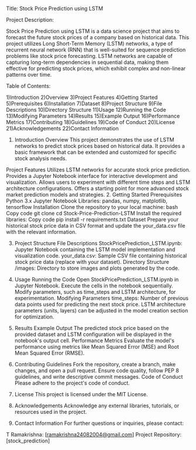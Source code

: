 Title: Stock Price Prediction using LSTM

Project Description:

Stock Price Prediction using LSTM is a data science project that aims to forecast the future stock prices of a company based on historical data. This project utilizes Long Short-Term Memory (LSTM) networks, a type of recurrent neural network (RNN) that is well-suited for sequence prediction problems like stock price forecasting. LSTM networks are capable of capturing long-term dependencies in sequential data, making them effective for predicting stock prices, which exhibit complex and non-linear patterns over time.

Table of Contents:

1)Introduction
2)Overview
3)Project Features
4)Getting Started
5)Prerequisites
6)Installation
7)Dataset
8)Project Structure
9)File Descriptions
10)Directory Structure
11)Usage
12)Running the Code
13)Modifying Parameters
14)Results
15)Example Output
16)Performance Metrics
17)Contributing
18)Guidelines
19)Code of Conduct
20)License
21)Acknowledgements
22)Contact Information
1. Introduction
Overview
This project demonstrates the use of LSTM networks to predict stock prices based on historical data. It provides a basic framework that can be extended and customized for specific stock analysis needs.

Project Features
Utilizes LSTM networks for accurate stock price prediction.
Provides a Jupyter Notebook interface for interactive development and visualization.
Allows users to experiment with different time steps and LSTM architecture configurations.
Offers a starting point for more advanced stock market prediction models and strategies.
2. Getting Started
Prerequisites
Python 3.x
Jupyter Notebook
Libraries: pandas, numpy, matplotlib, tensorflow
Installation
Clone the repository to your local machine:
bash
Copy code
git clone <repository-url>
cd Stock-Price-Prediction-LSTM
Install the required libraries:
Copy code
pip install -r requirements.txt
Dataset
Prepare your historical stock price data in CSV format and update the your_data.csv file with the relevant information.

3. Project Structure
File Descriptions
StockPricePrediction_LSTM.ipynb: Jupyter Notebook containing the LSTM model implementation and visualization code.
your_data.csv: Sample CSV file containing historical stock price data (replace with your dataset).
Directory Structure
/images: Directory to store images and plots generated by the code.
4. Usage
Running the Code
Open StockPricePrediction_LSTM.ipynb in Jupyter Notebook.
Execute the cells in the notebook sequentially.
Modify parameters, such as time_steps and LSTM architecture, for experimentation.
Modifying Parameters
time_steps: Number of previous data points used for predicting the next stock price.
LSTM architecture parameters (units, layers) can be adjusted in the model creation section for optimization.
5. Results
Example Output
The predicted stock price based on the provided dataset and LSTM configuration will be displayed in the notebook's output cell.
Performance Metrics
Evaluate the model's performance using metrics like Mean Squared Error (MSE) and Root Mean Squared Error (RMSE).
6. Contributing
Guidelines
Fork the repository, create a branch, make changes, and open a pull request.
Ensure code quality, follow PEP 8 guidelines, and write descriptive commit messages.
Code of Conduct
Please adhere to the project's code of conduct.
7. License
This project is licensed under the MIT License.

8. Acknowledgements
Acknowledge any external libraries, tutorials, or resources used in the project.
9. Contact Information
For further questions or inquiries, please contact:

T Ramakrishna: [ramakrishna24082004@gmail.com]
Project Repository: [stock_prediction]



